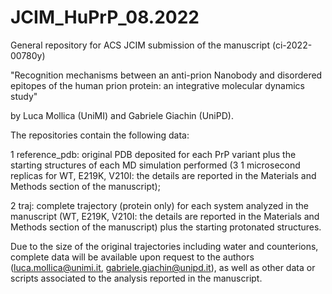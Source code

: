 # JCIM_HuPrP_08.2022

General repository for ACS JCIM submission of the manuscript (ci-2022-00780y)

"Recognition mechanisms between an anti-prion Nanobody and disordered epitopes of the human prion protein: an integrative molecular dynamics study"

by Luca Mollica (UniMI) and Gabriele Giachin (UniPD).

The repositories contain the following data:

1 reference_pdb: original PDB deposited for each PrP variant plus the starting structures of each MD simulation performed (3 1 microsecond replicas for WT, E219K, V210I: the details are reported in the Materials and Methods section of the manuscript);

2 traj: complete trajectory (protein only) for each system analyzed in the manuscript (WT, E219K, V210I: the details are reported in the Materials and Methods section of the manuscript) plus the starting protonated structures. 

Due to the size of the original trajectories including water and counterions, complete data will be available upon request to the authors (luca.mollica@unimi.it, gabriele.giachin@unipd.it), as well as other data or scripts associated to the analysis reported in the manuscript.
